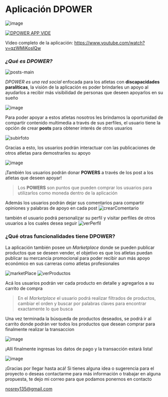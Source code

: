 # **Aplicación DPOWER**
![image](https://user-images.githubusercontent.com/106562225/203879805-0bff39af-efcc-41af-97e0-172ea296e10c.png)

[![DPOWER APP VIDE](https://img.youtube.com/vi/qzWMiKoslQw/0.jpg)](https://www.youtube.com/watch?v=qzWMiKoslQw)

Video completo de la aplicación: https://www.youtube.com/watch?v=qzWMiKoslQw

### *¿Qué es DPOWER?*

![posts-main](https://user-images.githubusercontent.com/106562225/203879696-104aa2f2-5947-4758-a47c-e52ae5750076.png)

*DPOWER es una red social* enfocada para los atletas con **discapacidades paralíticas**, la visión de la aplicación es poder brindarles un apoyo al ayudarlos a recibir más visibilidad de personas que deseen apoyarlos en su sueño

![image](https://user-images.githubusercontent.com/106562225/203878512-236b930c-21a5-4534-b1bc-f7838c62368b.png)

Para poder apoyar a estos atletas nosotros les brindamos la oportunidad de compartir contenido multimedia a través de sus perfiles, el usuario tiene la opción de crear **posts** para obtener interés de otros usuarios

![subirfoto](https://user-images.githubusercontent.com/106562225/203879517-c855bd2b-2ff1-4d92-8ab5-9cc365d01949.png)

Gracias a esto, los usuarios podrán interactuar con las publicaciones de otros atletas para demostrarles su apoyo

![image](https://user-images.githubusercontent.com/106562225/203880247-691782b7-fbeb-4874-9f02-7ae23034ca25.png)

¡También los usuarios podrán donar **POWERS** a través de los post a los atletas que deseen apoyar! 

>Los **POWERS** son puntos que pueden comprar los usuarios para utilizarlos como moneda dentro de la aplicación

Además los usuarios podrán dejar sus comentarios para compartir opiniones y palabras de apoyo en cada post
![crearComentario](https://user-images.githubusercontent.com/106562225/203880588-47dd2f7d-79eb-44a9-b5f5-678796abe705.png)

también el usuario podrá personalizar su perfil y visitar perfiles de otros usuarios a los cuales desea seguir
![verPerfil](https://user-images.githubusercontent.com/106562225/203880742-8febf1ed-dc72-466f-a21b-e2298d8446b4.png)

### ¿Qué otras funcionalidades tiene DPOWER?

La aplicación también posee un *Marketplace* donde se pueden publicar productos que se deseen vender, el objetivo es que los atletas puedan publicar su mercancía promocional para poder recibir aun más apoyo económico en sus carreras como atletas profesionales

![marketPlace](https://user-images.githubusercontent.com/106562225/203881189-c7677c1a-fe1d-41bc-a1f4-d9a49710f360.png) ![verProductos](https://user-images.githubusercontent.com/106562225/203881621-0749e32a-0f86-4124-9f12-ccfb9025b950.png)

Acá los usuarios podrán ver cada producto en detalle y agregarlos a su carrito de compra

 > En el *Marketplace* el usuario podrá realizar filtrados de productos, cambiar el orden y buscar por palabras claves para encontrar exactamente lo que busca

Una vez terminada la búsqueda de productos deseados, se podrá ir al carrito donde podrán ver todos los productos que desean comprar para finalmente realizar la transaccion

![image](https://user-images.githubusercontent.com/106562225/203881789-037137d9-f5d7-4409-8930-6069043eb871.png)


¡Allí finalmente ingresas los datos de pago y la transacción estará lista!

![image](https://user-images.githubusercontent.com/106562225/203881946-5feb04e1-bfe9-4d66-9d50-b34847253932.png)


¡Gracias por llegar hasta acá! Si tienes alguna idea o sugerencia para el proyecto o deseas contactarme para más información o trabajar en alguna propuesta, te dejo mi correo para que podamos ponernos en contacto

nosrey135@gmail.com
